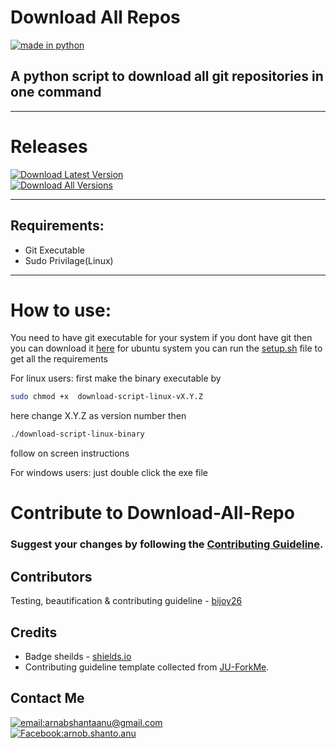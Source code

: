 # Download All Repos
<a href="#"><img src = "https://img.shields.io/badge/made%20in-python-blue?style=for-the-badge&logo=appveyor" alt = "made in python"/></a>
## A python script to download all git repositories in one command
-----------
# Releases
<a href="https://github.com/Arnab-Shanta-Anu/download-all-repos/releases/latest">
<img src="https://img.shields.io/badge/Download-Latest-brightgreen?style=for-the-badge&logo=appveyor" alt="Download Latest Version" />
</a>
 </br>
<a href="https://github.com/Arnab-Shanta-Anu/download-all-repos/releases">
<img src="https://img.shields.io/badge/Download-All%20Versions-green?style=for-the-badge&logo=appveyor" alt="Download All Versions" />
</a>

----
## Requirements:  
- Git Executable  
- Sudo Privilage(Linux)
-----
# How to use:  


You need to have git executable for your system if you dont have git then you can download it [here](https://git-scm.com/downloads)
for ubuntu system you can run the [setup.sh](https://github.com/Arnab-Shanta-Anu/download-all-repos/blob/master/setup.sh) file to get all the requirements  

For linux users:
first make the binary executable by

```bash
sudo chmod +x  download-script-linux-vX.Y.Z
```
here change X.Y.Z as version number
then

```bash
./download-script-linux-binary
```
follow on screen instructions

For windows users:
just double click the exe file

# Contribute to Download-All-Repo
### Suggest your changes by following the [Contributing Guideline](CONTRIBUTING.md).

## Contributors
Testing, beautification & contributing guideline - [bijoy26](https://github.com/bijoy26)

## Credits
- Badge sheilds - [shields.io](https://shields.io/)
- Contributing guideline template collected from [JU-ForkMe](https://github.com/JU-Computer-Club/JU-ForkMe).

## Contact Me
<a href="mailto:arnabshantaanu@gmail.com">
<img src="https://img.shields.io/badge/Email:-arnabshantaanu@gmail.com-red" alt="email:arnabshantaanu@gmail.com" />
</a><br>
<a href="https://www.facebook.com/arnob.shanto.anu">
<img src="https://img.shields.io/badge/Facebook:-Arnob%20Shanto%20Anu-blue" alt="Facebook:arnob.shanto.anu" />
</a>
